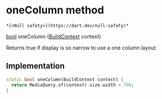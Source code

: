 


# oneColumn method




    *[<Null safety>](https://dart.dev/null-safety)*




[bool](https://api.flutter.dev/flutter/dart-core/bool-class.html) oneColumn
([BuildContext](https://api.flutter.dev/flutter/widgets/BuildContext-class.html) context)





<p>Returns true if display is so narrow to use a one column layout.</p>



## Implementation

```dart
static bool oneColumn(BuildContext context) {
  return MediaQuery.of(context).size.width < 700;
}
```







